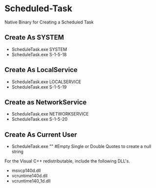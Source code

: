 # Scheduled-Task
Native Binary for Creating a Scheduled Task

## Create As SYSTEM
* ScheduleTask.exe SYSTEM
* ScheduleTask.exe S-1-5-18

## Create As LocalService
* ScheduleTask.exe LOCALSERVICE
* ScheduleTask.exe S-1-5-19

## Create as NetworkService
* ScheduleTask.exe NETWORKSERVICE
* ScheduleTask.exe S-1-5-20

## Create As Current User
* ScheduleTask.exe "" #Empty Single or Double Quotes to create a null string

For the Visual C++ redistributable, include the following DLL's.
* msvcp140d.dll
* vcruntime140d.dll
* vcruntime140_1d.dll
